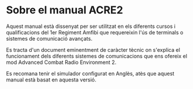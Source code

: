 # **Sobre el manual ACRE2**

Aquest manual està dissenyat per ser utilitzat en els diferents cursos i qualificacions del 1er Regiment Amfibi que requereixin l'ús de terminals o sistemes de comunicació avançats.

Es tracta d'un document eminentment de caràcter tècnic on s'explica el funcionament dels diferents sistemes de comunicacions que ens ofereix el mod Advanced Combat Radio Environment 2.

Es recomana tenir el simulador configurat en Anglès, atès que aquest manual està basat en aquesta versió.
